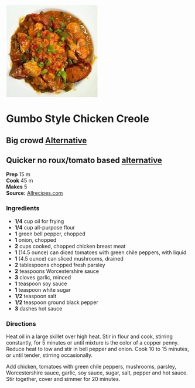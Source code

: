 [![](/images/f8b54915-c08a-4591-a736-f9a9773232fb.jpg)](https://images.media-allrecipes.com/userphotos/250x250/660029.jpg)

#  Gumbo Style Chicken Creole

## Big crowd [Alternative](https://www.southernliving.com/recipes/chicken-andouille-gumbo)

## Quicker no roux/tomato based [alternative](https://www.southernliving.com/recipes/shrimp-creole)

**Prep** 15 m  
**Cook** 45 m  
**Makes** 5  
**Source:** [Allrecipes.com](http://allrecipes.com/recipe/24789/gumbo-style-chicken-creole/print/?recipeType=Recipe&servings=5&isMetric=false)

###  Ingredients

  *  **1/4** cup oil for frying
  *   **1/4** cup all-purpose flour
  *   **1** green bell pepper, chopped
  *   **1** onion, chopped
  *   **2** cups cooked, chopped chicken breast meat
  *   **1** (14.5 ounce) can diced tomatoes with green chile peppers, with liquid
  *   **1** (4.5 ounce) can sliced mushrooms, drained
  *   **2** tablespoons chopped fresh parsley
  *   **2** teaspoons Worcestershire sauce
  *   **3** cloves garlic, minced
  *   **1** teaspoon soy sauce
  *   **1** teaspoon white sugar
  *   **1/2** teaspoon salt
  *   **1/2** teaspoon ground black pepper
  *   **3** dashes hot sauce

###  Directions

Heat oil in a large skillet over high heat. Stir in flour and cook, stirring
constantly, for 5 minutes or until mixture is the color of a copper penny.
Reduce heat to low and stir in bell pepper and onion. Cook 10 to 15 minutes,
or until tender, stirring occasionally.

Add chicken, tomatoes with green chile peppers, mushrooms, parsley,
Worcestershire sauce, garlic, soy sauce, sugar, salt, pepper and hot sauce.
Stir together, cover and simmer for 20 minutes.

